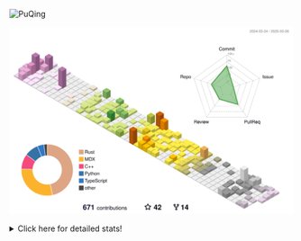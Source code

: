![PuQing](https://user-images.githubusercontent.com/27223114/171565019-9a56fae6-b08b-421f-99db-7e830da42371.png)

![](./profile-3d-contrib/profile-season-animate.svg)

<details>
<summary>Click here for detailed stats!</summary>

<!--START_SECTION:waka-->
![Lines of code](https://img.shields.io/badge/From%20Hello%20World%20I%27ve%20Written-2.1%20million%20lines%20of%20code-blue)

**🐱 My GitHub Data** 

> 📦 439.2 kB Used in GitHub's Storage 
 > 
> 🏆 122 Contributions in the Year 2025
 > 
> 🚫 Not Opted to Hire
 > 
> 📜 45 Public Repositories 
 > 
> 🔑 33 Private Repositories 
 > 
**I'm an Early 🐤** 

```text
🌞 Morning                673 commits         ██░░░░░░░░░░░░░░░░░░░░░░░   07.48 % 
🌆 Daytime                3992 commits        ███████████░░░░░░░░░░░░░░   44.38 % 
🌃 Evening                2120 commits        ██████░░░░░░░░░░░░░░░░░░░   23.57 % 
🌙 Night                  2210 commits        ██████░░░░░░░░░░░░░░░░░░░   24.57 % 
```


📊 **This Week I Spent My Time On** 

```text
💬 Programming Languages: 
Other                    8 hrs 12 mins       ██████░░░░░░░░░░░░░░░░░░░   24.02 % 
CLI                      5 hrs 3 mins        ████░░░░░░░░░░░░░░░░░░░░░   14.77 % 
TeX                      4 hrs 7 mins        ███░░░░░░░░░░░░░░░░░░░░░░   12.05 % 
Lua                      2 hrs 47 mins       ██░░░░░░░░░░░░░░░░░░░░░░░   08.16 % 
Org                      2 hrs 11 mins       ██░░░░░░░░░░░░░░░░░░░░░░░   06.41 % 

🔥 Editors: 
VS Code                  11 hrs 3 mins       ████████░░░░░░░░░░░░░░░░░   32.36 % 
Arc                      10 hrs 50 mins      ████████░░░░░░░░░░░░░░░░░   31.70 % 
Ghostty                  5 hrs 3 mins        ████░░░░░░░░░░░░░░░░░░░░░   14.77 % 
Telegram                 2 hrs 36 mins       ██░░░░░░░░░░░░░░░░░░░░░░░   07.62 % 
Obsidian                 1 hr 59 mins        █░░░░░░░░░░░░░░░░░░░░░░░░   05.85 % 

💻 Operating System: 
Mac                      27 hrs 46 mins      ████████████████████░░░░░   81.22 % 
WSL                      4 hrs 8 mins        ███░░░░░░░░░░░░░░░░░░░░░░   12.09 % 
Linux                    2 hrs 17 mins       ██░░░░░░░░░░░░░░░░░░░░░░░   06.69 % 
```


<!--END_SECTION:waka-->
</details>
